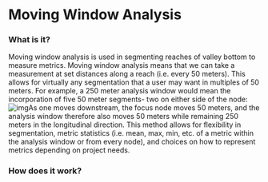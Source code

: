 # Moving Window Analysis

### What is it?

Moving window analysis is used in segmenting reaches of valley bottom to measure metrics. Moving window analysis means that we can take a measurement at set distances along a reach (i.e. every 50 meters). This allows for virtually any segmentation that a user may want in multiples of 50 meters. For example, a 250 meter analysis window would mean the incorporation of five 50 meter segments- two on either side of the node:![img](https://lh5.googleusercontent.com/UD3r_fd-k4FgdI98-b-1lv57ZqOpuBkps5GP24bGbMotdQrfO5kg8YtRYPbjdSNLObDsy7VJFxdlz_sTUFXJQidp6ZznDgBSSZKp_LHGHQ3PMGXUQ9K6-gUDtU5YP-kcpyyDU9qJBy3ebrHZFr2YhjbMKvGIrBacWVUaVi2Mr0aY2_voSFGIOZsDcQ)As one moves downstream, the focus node moves 50 meters, and the analysis window therefore also moves 50 meters while remaining 250 meters in the longitudinal direction. 
This method allows for flexibility in segmentation, metric statistics (i.e. mean, max, min, etc. of a metric within the analysis window or from every node), and choices on how to represent metrics depending on project needs. 

### How does it work?

